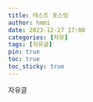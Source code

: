 ```yaml
---
title: 테스트 포스팅
author: hmmi
date: 2023-12-27 17:00
categories: [자유]
tags: [자유글]
pin: true
toc: true
toc_sticky: true
---
```

자유글